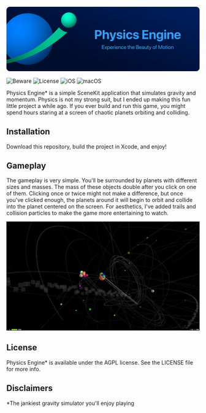 ![Alt text](.readme/physics_engine_github.png?raw=true  "Physics Engine. The jankiest gravity simulator you'll enjoy playing!")

![Beware](https://img.shields.io/badge/beware-loads_of_fun-red)
![License](https://img.shields.io/badge/license-AGPL-blue)
![iOS](https://img.shields.io/badge/iOS-11.0%2B-lightblue)
![macOS](https://img.shields.io/badge/macOS-10.13%2B-orange)

Physics Engine* is a simple SceneKit application that simulates gravity and momentum. Physics is not my strong suit, but I ended up making this fun little project a while ago. If you ever build and run this game, you might spend hours staring at a screen of chaotic planets orbiting and colliding.

## Installation

<!-- ### macOS
You can download the latest version of the application with the `.dmg` file extension [here](https://github.com/fatihbalsoy/physics-engine/releases/). To install, open the `.dmg` file and drag EscapeKey into your Applications folder. To launch the app for the first time, right-click it and click `Open`. -->

<!-- ### iOS & tvOS -->
Download this repository, build the project in Xcode, and enjoy!

<!-- Easier instructions will be available once Apple gives in to the idea of a third-party app store on iOS. -->

## Gameplay

The gameplay is very simple. You'll be surrounded by planets with different sizes and masses. The mass of these objects double after you click on one of them. Clicking once or twice might not make a difference, but once you've clicked enough, the planets around it will begin to orbit and collide into the planet centered on the screen. For aesthetics, I've added trails and collision particles to make the game more entertaining to watch.

![Alt text](.readme/screenshot.png?raw=true  "Physics Engine. The jankiest gravity simulator you'll enjoy playing!")

## License

Physics Engine* is available under the AGPL license. See the LICENSE file for more info.

## Disclaimers
*The jankiest gravity simulator you'll enjoy playing